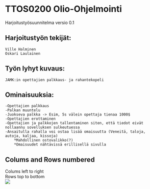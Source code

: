 # TTOS0200 Olio-Ohjelmointi
Harjoitustyösuunnitelma versio 0.1


## Harjoitustyön tekijät:
	Ville Halminen
	Oskari Laulainen
	

	
	
## Työn lyhyt kuvaus:
	JAMK:in opettajien palkkaus- ja rahantekopeli
	
	
## Ominaisuuksia:
	-Opettajien palkkaus
	-Palkan muuntelu
	-Juokseva palkka -> Esim, 5s välein opettaja tienaa 1000$
	-Opettajien erottaminen
	-Opettajien ja palkkojen tallentaminen siten, että tiedot eivät nollaannu sovelluksen sulkeutuessa
	-Ansaitulla rahalla voi ostaa lisää omaisuutta (Veneitä, taloja, autoja, kaljaa, kissoja)
		*Mahdollinen ostovalikko(?)
		*Omaisuudet nähtävissä erillisellä sivulla
	
	
## Colums and Rows numbered
Colums left to right  
Rows top to bottom  
![](http://i.imgur.com/iLpINB5.png)



